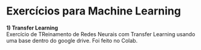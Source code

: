# Exercícios para Machine Learning

<b>1) Transfer Learning</b><br>
   Exercício de TReinamento de Redes Neurais com Transfer Learning usando uma base dentro do google drive. Foi feito no Colab.
